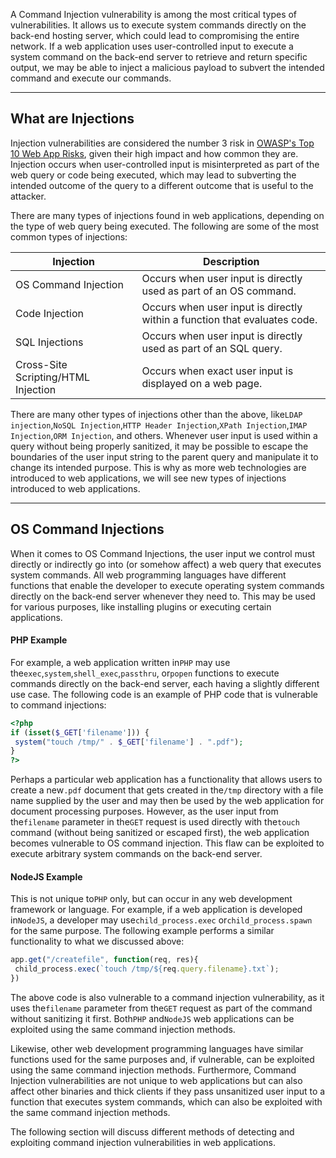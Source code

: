 ﻿A Command Injection vulnerability is among the most critical types of vulnerabilities. It allows us to execute system commands directly on the back-end hosting server, which could lead to compromising the entire network. If a web application uses user-controlled input to execute a system command on the back-end server to retrieve and return specific output, we may be able to inject a malicious payload to subvert the intended command and execute our commands.

---

## What are Injections

Injection vulnerabilities are considered the number 3 risk in [OWASP's Top 10 Web App Risks](https://owasp.org/www-project-top-ten/), given their high impact and how common they are. Injection occurs when user-controlled input is misinterpreted as part of the web query or code being executed, which may lead to subverting the intended outcome of the query to a different outcome that is useful to the attacker.

There are many types of injections found in web applications, depending on the type of web query being executed. The following are some of the most common types of injections:

|Injection|Description|
|---|---|
|OS Command Injection|Occurs when user input is directly used as part of an OS command.|
|Code Injection|Occurs when user input is directly within a function that evaluates code.|
|SQL Injections|Occurs when user input is directly used as part of an SQL query.|
|Cross-Site Scripting/HTML Injection|Occurs when exact user input is displayed on a web page.|

There are many other types of injections other than the above, like`LDAP injection`,`NoSQL Injection`,`HTTP Header Injection`,`XPath Injection`,`IMAP Injection`,`ORM Injection`, and others. Whenever user input is used within a query without being properly sanitized, it may be possible to escape the boundaries of the user input string to the parent query and manipulate it to change its intended purpose. This is why as more web technologies are introduced to web applications, we will see new types of injections introduced to web applications.

---

## OS Command Injections

When it comes to OS Command Injections, the user input we control must directly or indirectly go into (or somehow affect) a web query that executes system commands. All web programming languages have different functions that enable the developer to execute operating system commands directly on the back-end server whenever they need to. This may be used for various purposes, like installing plugins or executing certain applications.

#### PHP Example

For example, a web application written in`PHP` may use the`exec`,`system`,`shell_exec`,`passthru`, or`popen` functions to execute commands directly on the back-end server, each having a slightly different use case. The following code is an example of PHP code that is vulnerable to command injections:

```php
<?php
if (isset($_GET['filename'])) {
 system("touch /tmp/" . $_GET['filename'] . ".pdf");
}
?>
```

Perhaps a particular web application has a functionality that allows users to create a new`.pdf` document that gets created in the`/tmp` directory with a file name supplied by the user and may then be used by the web application for document processing purposes. However, as the user input from the`filename` parameter in the`GET` request is used directly with the`touch` command (without being sanitized or escaped first), the web application becomes vulnerable to OS command injection. This flaw can be exploited to execute arbitrary system commands on the back-end server.

#### NodeJS Example

This is not unique to`PHP` only, but can occur in any web development framework or language. For example, if a web application is developed in`NodeJS`, a developer may use`child_process.exec` or`child_process.spawn` for the same purpose. The following example performs a similar functionality to what we discussed above:

```javascript
app.get("/createfile", function(req, res){
 child_process.exec(`touch /tmp/${req.query.filename}.txt`);
})
```

The above code is also vulnerable to a command injection vulnerability, as it uses the`filename` parameter from the`GET` request as part of the command without sanitizing it first. Both`PHP` and`NodeJS` web applications can be exploited using the same command injection methods.

Likewise, other web development programming languages have similar functions used for the same purposes and, if vulnerable, can be exploited using the same command injection methods. Furthermore, Command Injection vulnerabilities are not unique to web applications but can also affect other binaries and thick clients if they pass unsanitized user input to a function that executes system commands, which can also be exploited with the same command injection methods.

The following section will discuss different methods of detecting and exploiting command injection vulnerabilities in web applications.
